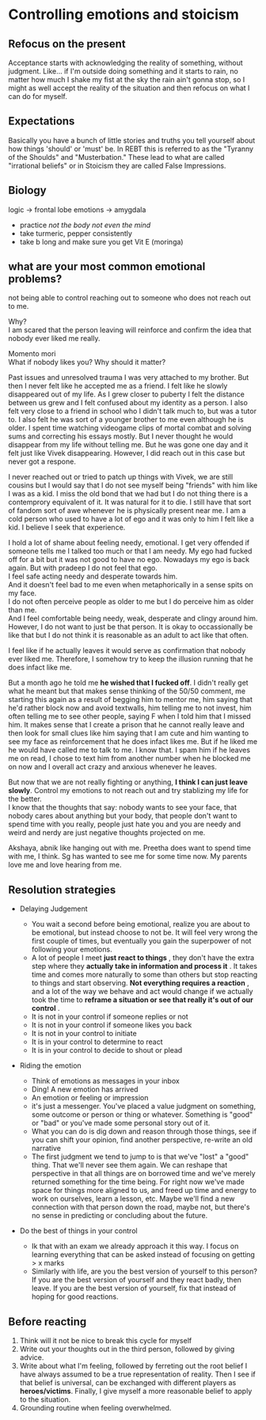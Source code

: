 # Controlling emotions and stoicism 
## Refocus on the present
Acceptance starts with acknowledging the reality of something, without judgment. Like... if I'm outside doing something and it starts to rain, no matter how much I shake my fist at the sky the rain ain't gonna stop, so I might as well accept the reality of the situation and then refocus on what I can do for myself.

## Expectations
Basically you have a bunch of little stories and truths you tell yourself about how things 'should' or 'must' be. In REBT this is referred to as the "Tyranny of the Shoulds" and "Musterbation." These lead to what are called "irrational beliefs" or in Stoicism they are called False Impressions.

## Biology
logic -> frontal lobe
emotions -> amygdala
- practice *not the body not even the mind*
- take turmeric, pepper consistently
- take b long and make sure you get Vit E (moringa)

## what are your most common emotional problems?
not being able to control reaching out to someone who does not reach out to me. 

Why?  
I am scared that the person leaving will reinforce and confirm the idea that nobody ever liked me really. 

Momento mori   
What if nobody likes you? Why should it matter?

Past issues and unresolved trauma
I was very attached to my brother. But then I never felt like he accepted me as a friend. I felt like he slowly disappeared out of my life. As I grew closer to puberty I felt the distance between us grew and I felt confused about my identity as a person. I also felt very close to a friend in school who I didn't talk much to, but was a tutor to. I also felt he was sort of a younger brother to me even although he is older. I spent time watching videogame clips of mortal combat and solving sums and correcting his essays mostly. But I never thought he would disappear from my life without telling me. But he was gone one day and it felt just like Vivek disappearing. However, I did reach out in this case but never got a respone.

I never reached out or tried to patch up things with Vivek, we are still cousins but I would say that I do not see myself being "friends" with him like I was as a kid. I miss the old bond that we had but I do not thing there is a contemprory equivalent of it. It was natural for it to die. I still have that sort of fandom sort of awe whenever he is physically present near me. I am a cold person who used to have a lot of ego and it was only to him I felt like a kid. I believe I seek that experience. 

I hold a lot of shame about feeling needy, emotional. I get very offended if someone tells me I talked too much or that I am needy. My ego had fucked off for a bit but it was not good to have no ego. Nowadays my ego is back again. But with pradeep I do not feel that ego.   
I feel safe acting needy and desperate towards him.  
And it doesn't feel bad to me even when metaphorically in a sense spits on my face.   
I do not often perceive people as older to me but I do perceive him as older than me.  
And I feel comfortable being needy, weak, desperate and clingy around him.   
However, I do not want to just be that person. It is okay to occassionally be like that but I do not think it is reasonable as an adult to act like that often.  

I feel like if he actually leaves it would serve as confirmation that nobody ever liked me. Therefore, I somehow try to keep the illusion running that he does infact like me. 

But a month ago he told me **he wished that I fucked off**. I didn't really get what he meant but that makes sense thinking of the 50/50 comment, me starting this again as a result of begging him to mentor me, him saying that he'd rather block now and avoid textwalls, him telling me to not invest, him often telling me to see other people, saying F when I told him that I missed him. It makes sense that I create a prison that he cannot really leave and then look for small clues like him saying that I am cute and him wanting to see my face as reinforcement that he does infact likes me. But if he liked me he would have called me to talk to me. I know that. I spam him if he leaves me on read, I chose to text him from another number when he blocked me on now and I overall act crazy and anxious whenever he leaves. 

But now that we are not really fighting or anything, **I think I can just leave slowly**. 
Control my emotions to not reach out and try stablizing my life for the better.  
I know that the thoughts that say: nobody wants to see your face, that nobody cares about anything but your body, that people don't want to spend time with you really, people just hate you and you are needy and weird and nerdy are just negative thoughts projected on me.

Akshaya, abnik like hanging out with me. Preetha does want to spend time with me, I think. Sg has wanted to see me for some time now. My parents love me and love hearing from me.  

## Resolution strategies

- Delaying Judgement 
  - You wait a second before being emotional, realize you are about to be emotional, but instead choose to not be. It will feel very wrong the first couple of times, but eventually you gain the superpower of not following your emotions.
  - A lot of people I meet **just react to things** , they don't have the extra step where they **actually take in information and process it** . It takes time and comes more naturally to some than others but stop reacting to things and start observing. **Not everything requires a reaction** , and a lot of the way we behave and act would change if we actually took the time to **reframe a situation or see that really it's out of our control** .
  - It is not in your control if someone replies or not
  - It is not in your control if someone likes you back
  - It is not in your control to initiate
  - It is in your control to determine to react
  - It is in your control to decide to shout or plead

- Riding the emotion
  - Think of emotions as messages in your inbox
  - Ding! A new emotion has arrived
  - An emotion or feeling or impression
  -  it's just a messenger. You've placed a value judgment on something, some outcome or person or thing or whatever. Something is "good" or "bad" or you've made some personal story out of it.
  - What you can do is dig down and reason through those things, see if you can shift your opinion, find another perspective, re-write an old narrative
  - The first judgment we tend to jump to is that we've "lost" a "good" thing. That we'll never see them again. We can reshape that perspective in that all things are on borrowed time and we've merely returned something for the time being. For right now we've made space for things more aligned to us, and freed up time and energy to work on ourselves, learn a lesson, etc. Maybe we'll find a new connection with that person down the road, maybe not, but there's no sense in predicting or concluding about the future.

- Do the best of things in your control
  - Ik that with an exam we already approach it this way. I focus on learning everything that can be asked instead of focusing on getting > x marks
  - Similarly with life, are you the best version of yourself to this person? If you are the best version of yourself and they react badly, then leave. If you are the best version of yourself, fix that instead of hoping for good reactions.

## Before reacting
1. Think will it not be nice to break this cycle for myself
2. Write out your thoughts out in the third person, followed by giving advice.
3. Write about what I'm feeling, followed by ferreting out the root belief I have always assumed to be a true representation of reality. Then I see if that belief is universal, can be exchanged with different players as **heroes/victims**. Finally, I give myself a more reasonable belief to apply to the situation.
4. Grounding routine when feeling overwhelmed.
